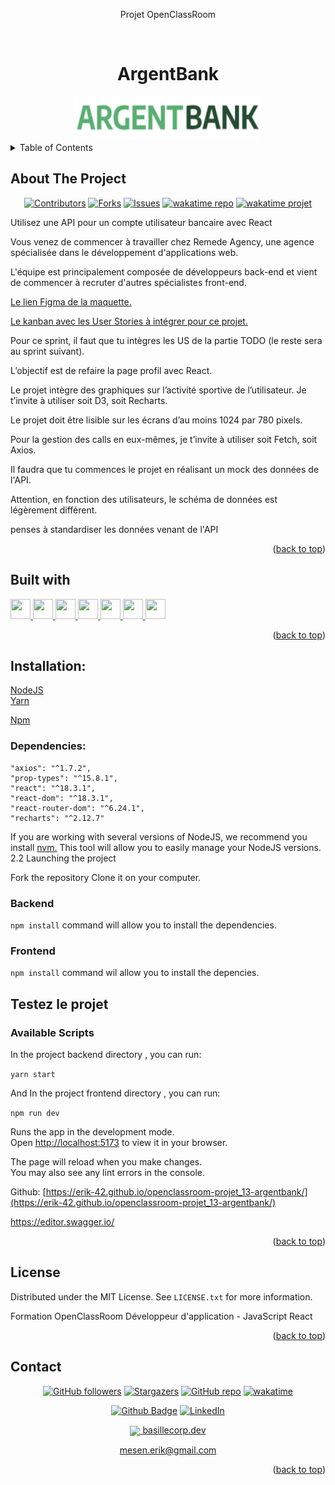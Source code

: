 <div align="center">
<p>Projet OpenClassRoom</p>
</div>
<a name="readme-top"></a>

<!-- PROJECT LOGO -->
<br />
<div align="center">
  <h1>ArgentBank</h1>
  <a href="https://github.com/Erik-42">
    <img src="./frontend/assets/logos/logo argentbank.png" alt="Logo ArgentBank" width="300" height="70">
  </a>
</div>

<!-- TABLE OF CONTENTS -->
<details>
  <summary>Table of Contents</summary>
  <ol>
    <li> <a href="#about-the-project">About The Project</a></li>
    <li><a href="#built-with">Built With</a></li>
    <li><a href="#testez-le-projet">Testez le projet</a></li>
    <li><a href="#license">License</a></li>
    <li><a href="#contact">Contact</a></li>
  </ol>
</details>

<!-- ABOUT THE PROJECT -->

## About The Project

<div align="center">

[![Contributors][contributors-shield]][contributors-url]
[![Forks][forks-shield]][forks-url]
[![Issues][issues-shield]][issues-url]
[![wakatime repo](https://wakatime.com/badge/github/Erik-42/openclassroom-projet_13-argentbank.svg)](https://wakatime.com/badge/github/Erik-42/openclassroom-projet_13-argentbank)
[![wakatime projet](https://wakatime.com/badge/user/f84d00d8-fee3-4ca3-803d-3daa3c7053a5/project/5c6b2898-3dc9-431c-aeb2-d0bea2922d5c.svg)](https://wakatime.com/badge/user/f84d00d8-fee3-4ca3-803d-3daa3c7053a5/project/5c6b2898-3dc9-431c-aeb2-d0bea2922d5c)

</div>
Utilisez une API pour un compte utilisateur bancaire avec React
<p></p>
Vous venez de commencer à travailler chez Remede Agency, une agence spécialisée dans le développement d'applications web.

L'équipe est principalement composée de développeurs back-end et vient de commencer à recruter d'autres spécialistes front-end.

<p></p>

<a href=https://www.figma.com/file/BMomGVZqLZb811mDMShpLu/UI-design-Sportify-FR?node-id0%3A1>Le lien Figma de la maquette.</a>

<a href=https://www.notion.so/openclassrooms/Copy-of-Dev4U-projet-Learn-Home-6686aa4b5f44417881a4884c9af5669e>Le kanban avec les User Stories à intégrer pour ce projet.</a>

Pour ce sprint, il faut que tu intègres les US de la partie TODO (le reste sera au sprint suivant).

L’objectif est de refaire la page profil avec React.

Le projet intègre des graphiques sur l’activité sportive de l’utilisateur. Je t’invite à utiliser soit D3, soit Recharts.

Le projet doit être lisible sur les écrans d’au moins 1024 par 780 pixels.

Pour la gestion des calls en eux-mêmes, je t’invite à utiliser soit Fetch, soit Axios.

Il faudra que tu commences le projet en réalisant un mock des données de l'API.

Attention, en fonction des utilisateurs, le schéma de données est légèrement différent.

penses à standardiser les données venant de l'API

<p align="right">(<a href="#readme-top">back to top</a>)</p>

## Built with

<p> </p>
<a href=https://github.com/Erik-42?tab=repositories&q=&type=&language=html&sort= > <img width ='32px' height='32px' src ='https://raw.githubusercontent.com/rahulbanerjee26/githubAboutMeGenerator/main/icons/html.svg'> </a>
<a href=https://github.com/Erik-42?tab=repositories&q=&type=&language=css&sort= > <img width ='32px' height='32px' src ='https://raw.githubusercontent.com/rahulbanerjee26/githubAboutMeGenerator/main/icons/css.svg'> </a>
<a href= https://github.com/Erik-42?tab=repositories&q=&type=&language=sass&sort= > <img width ='32px' height='32px' src ='https://raw.githubusercontent.com/rahulbanerjee26/githubAboutMeGenerator/main/icons/sass.svg'> </a>
<a href=https://github.com/Erik-42?tab=repositories&q=&type=&language=javascript&sort= > <img width ='32px' height='32px' src ='https://raw.githubusercontent.com/rahulbanerjee26/githubAboutMeGenerator/main/icons/javascript.svg'> </a>
<a href=https://github.com/Erik-42?tab=repositories&q=&type=&language=reactjs&sort= > <img width ='32px' height='32px' src ='https://raw.githubusercontent.com/rahulbanerjee26/githubAboutMeGenerator/main/icons/reactjs.svg'> </a>
<a href= https://github.com/Erik-42?tab=repositories&q=&type=&language=github&sort= > <img width ='32px' height='32px' src ='https://raw.githubusercontent.com/rahulbanerjee26/githubAboutMeGenerator/main/icons/github.svg'> </a>
<a href= https://github.com/Erik-42?tab=repositories&q=&type=&language=figma&sort= > <img width ='32px' height='32px' src ='https://raw.githubusercontent.com/rahulbanerjee26/githubAboutMeGenerator/main/icons/figma.svg'> </a>

<p align="right">(<a href="#readme-top">back to top</a>)</p>

## Installation:

<a href=https://nodejs.org>NodeJS</a>  
 <a href=https://yarnpkg.com>Yarn</a>

<a href=https://npmjs.com>Npm</a>

### Dependencies:

    "axios": "^1.7.2",
    "prop-types": "^15.8.1",
    "react": "^18.3.1",
    "react-dom": "^18.3.1",
    "react-router-dom": "^6.24.1",
    "recharts": "^2.12.7"

If you are working with several versions of NodeJS, we recommend you install <a href=https://github.com/nvm-sh/nvm>nvm.</a> This tool will allow you to easily manage your NodeJS versions.
2.2 Launching the project

Fork the repository
Clone it on your computer.

### Backend

`npm install` command will allow you to install the dependencies.

### Frontend

`npm install` command wil allow you to install the depencies.

## Testez le projet

### Available Scripts

In the project backend directory , you can run:

`yarn start`

And
In the project frontend directory , you can run:

`npm run dev`

Runs the app in the development mode.\
Open [http://localhost:5173](http://localhost:5173) to view it in your browser.

The page will reload when you make changes.\
You may also see any lint errors in the console.

Github: [https://erik-42.github.io/openclassroom-projet_13-argentbank/](https://erik-42.github.io/openclassroom-projet_13-argentbank/)

https://editor.swagger.io/

<p align="right">(<a href="#readme-top">back to top</a>)</p>

## License

Distributed under the MIT License. See `LICENSE.txt` for more information.

Formation OpenClassRoom Développeur d'application - JavaScript React

<p align="right">(<a href="#readme-top">back to top</a>)</p>

## Contact

<div align="center">

[![GitHub followers][github followers-shield]][github followers-url]
[![Stargazers][stars-shield]][stars-url]
[![GitHub repo][github repo-shield]][github repo-url]
[![wakatime](https://wakatime.com/badge/user/f84d00d8-fee3-4ca3-803d-3daa3c7053a5.svg)](https://wakatime.com/@f84d00d8-fee3-4ca3-803d-3daa3c7053a5)

[![Github Badge][github badge-shield]][github badge-url]
[![LinkedIn][linkedin-shield]][linkedin-url]

<a href = 'https://basillecorp.dev'> <img width = '32px' align= 'center' src="https://raw.githubusercontent.com/rahulbanerjee26/githubAboutMeGenerator/main/icons/portfolio.png"/> basillecorp.dev</a>

mesen.erik@gmail.com

</div>

<p align="right">(<a href="#readme-top">back to top</a>)</p>

<!-- MARKDOWN LINKS & IMAGES -->
<!-- https://www.markdownguide.org/basic-syntax/#reference-style-links -->

[product-screenshot]: ./images/screenshot.png
[wakatime-shield]: https://wakatime.com/badge/user/f84d00d8-fee3-4ca3-803d-3daa3c7053a5.svg
[wakatime-url]: https://wakatime.com/@f84d00d8-fee3-4ca3-803d-3daa3c7053a5
[github badge-shield]: https://img.shields.io/badge/Github-Erik--42-155?style=for-the-badge&logo=github
[github badge-url]: https://github.com/Erik-42
[github repo-shield]: https://img.shields.io/badge/Repositories-42-blue
[github repo-url]: https://github.com/Erik-42/Erik-42?tab=repositories
[github repo file count (file type)-shield]: https://img.shields.io/github/directory-file-count/Erik-42/openclassroom-projet_13-argentbank
[github repo file count (file type)-url]: https://github.com/directory-file-count/Erik-42/openclassroom-projet_13-argentbank
[github followers-shield]: https://img.shields.io/github/followers/Erik-42
[github followers-url]: https://github.com/followers/Erik-42
[github all releases-shield]: https://github.com/Erik-42/openclassroom-projet_13-argentbank/total
[github all releases-url]: https://github.com/Erik-42/openclassroom-projet_13-argentbank/releases
[github repo size-shield]: https://img.shields.io/github/repo-size/Erik-42/openclassroom-projet_13-argentbank
[github repo size-url]: https://github.com/Erik-42/openclassroom-projet_13-argentbank
[contributors-shield]: https://img.shields.io/github/contributors/Erik-42/openclassroom-projet_13-argentbank
[contributors-url]: https://github.com/Erik-42/openclassroom-projet_13-argentbank/graphs/contributors
[forks-shield]: https://img.shields.io/github/forks/Erik-42/openclassroom-projet_13-argentbank
[forks-url]: https://github.com/Erik-42/openclassroom-projet_13-argentbank/forks
[stars-shield]: https://img.shields.io/github/stars/Erik-42
[stars-url]: https://github.com/Erik-42?tab=stars
[issues-shield]: https://img.shields.io/github/issues-raw/Erik-42/openclassroom-projet_13-argentbank
[issues-url]: https://github.com/Erik-42/openclassroom-projet_13-argentbank/issues
[license-shield]: https://img.shields.io/github/license/Erik-42/openclassroom-projet_13-argentbank
[license-url]: https://github.com/Erik-42/openclassroom-projet_13-argentbank/blob/master/LICENSE.txt
[linkedin-shield]: https://img.shields.io/badge/-LinkedIn-black.svg?style=for-the-badge&logo=linkedin&colorB=555
[linkedin-url]: https://www.linkedin.com/in/erik-mesen/
[html-shield]: https://img.shields.io/badge/-LinkedIn-black.svg?style=for-the-badge&logo=linkedin&colorB=555
[html-url]: https://html.spec.whatwg.org/
[css-shield]: https://img.shields.io/badge/-LinkedIn-black.svg?style=for-the-badge&logo=linkedin&colorB=555
[css-url]: https://www.w3.org/TR/CSS/#css
[javascript-shield]: https://img.shields.io/badge/-LinkedIn-black.svg?style=for-the-badge&logo=linkedin&colorB=555
[javascript-url]: https://www.ecma-international.org/publications-and-standards/standards/ecma-262/

